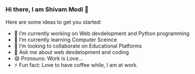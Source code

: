 ### Hi there, I am Shivam Modi 👋

<!--
**ShivamModi1012/ShivamModi1012** is a ✨ _special_ ✨ repository because its `README.md` (this file) appears on your GitHub profile.
-->
Here are some ideas to get you started:

- 🔭 I’m currently working on Web devdelopment and Python programming
- 🌱 I’m currently learning Computer Sceince
- 👯 I’m looking to collaborate on Educational Platforms
- 💬 Ask me about web devdelopment and coding
- 😄 Pronouns: Work is Love...
- ⚡ Fun fact: Love to have coffee while, I am at work.

